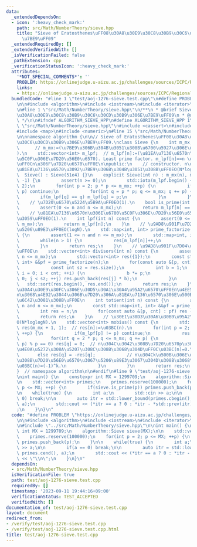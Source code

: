 ```yaml
---
data:
  _extendedDependsOn:
  - icon: ':heavy_check_mark:'
    path: src/Math/NumberTheory/sieve.hpp
    title: "Sieve of Eratosthenes\uFF08\u30A8\u30E9\u30C8\u30B9\u30C6\u30CD\u30B9\u306E\
      \u7BE9\uFF09"
  _extendedRequiredBy: []
  _extendedVerifiedWith: []
  _isVerificationFailed: false
  _pathExtension: cpp
  _verificationStatusIcon: ':heavy_check_mark:'
  attributes:
    '*NOT_SPECIAL_COMMENTS*': ''
    PROBLEM: https://onlinejudge.u-aizu.ac.jp/challenges/sources/ICPC/Regional/1276
    links:
    - https://onlinejudge.u-aizu.ac.jp/challenges/sources/ICPC/Regional/1276
  bundledCode: "#line 1 \"test/aoj-1276-sieve.test.cpp\"\n#define PROBLEM \"https://onlinejudge.u-aizu.ac.jp/challenges/sources/ICPC/Regional/1276\"\
    \n\n#include <algorithm>\n#include <iostream>\n#include <iterator>\n#include <vector>\n\
    \n#line 1 \"src/Math/NumberTheory/sieve.hpp\"\n/**\n * @brief Sieve of Eratosthenes\uFF08\
    \u30A8\u30E9\u30C8\u30B9\u30C6\u30CD\u30B9\u306E\u7BE9\uFF09\n * @docs docs/Math/NumberTheory/sieve.md\n\
    \ */\n\n#ifndef ALGORITHM_SIEVE_HPP\n#define ALGORITHM_SIEVE_HPP 1\n\n#line 10\
    \ \"src/Math/NumberTheory/sieve.hpp\"\n#include <cassert>\n#include <cmath>\n\
    #include <map>\n#include <numeric>\n#line 15 \"src/Math/NumberTheory/sieve.hpp\"\
    \n\nnamespace algorithm {\n\n// Sieve of Eratosthenes\uFF08\u30A8\u30E9\u30C8\u30B9\
    \u30C6\u30CD\u30B9\u306E\u7BE9\uFF09.\nclass Sieve {\n    int m_mx;          \
    \      // m_mx:=(\u7BE9\u306B\u304B\u3051\u308B\u6700\u5927\u306E\u81EA\u7136\u6570\
    ).\n    std::vector<int> m_lpf;  // m_lpf[n]:=(\u81EA\u7136\u6570n\u306E\u6700\
    \u5C0F\u306E\u7D20\u56E0\u6570). Least prime factor. m_lpf[n]==n \u306E\u3068\u304D\
    \uFF0Cn\u306F\u7D20\u6570\uFF0E\n\npublic:\n    // constructor. n\u4EE5\u4E0B\u306E\
    \u81EA\u7136\u6570\u3092\u7BE9\u306B\u304B\u3051\u308B\uFF0EO(N*loglogN).\n  \
    \  Sieve() : Sieve(51e4) {}\n    explicit Sieve(int n) : m_mx(n), m_lpf(n + 1,\
    \ -1) {\n        assert(n >= 0);\n        std::iota(m_lpf.begin() + 2, m_lpf.end(),\
    \ 2);\n        for(int p = 2; p * p <= m_mx; ++p) {\n            if(m_lpf[p] !=\
    \ p) continue;\n            for(int q = p * p; q <= m_mx; q += p) {\n        \
    \        if(m_lpf[q] == q) m_lpf[q] = p;\n            }\n        }\n    }\n\n\
    \    // \u7D20\u6570\u5224\u5B9A\uFF0EO(1).\n    bool is_prime(int n) const {\n\
    \        assert(0 <= n and n <= m_mx);\n        return m_lpf[n] == n;\n    }\n\
    \    // \u81EA\u7136\u6570n\u306E\u6700\u5C0F\u306E\u7D20\u56E0\u6570\u3092\u8FD4\
    \u3059\uFF0EO(1).\n    int lpf(int n) const {\n        assert(0 <= n and n <=\
    \ m_mx);\n        return m_lpf[n];\n    }\n    // \u9AD8\u901F\u7D20\u56E0\u6570\
    \u5206\u89E3\uFF0EO(logN).\n    std::map<int, int> prime_factorize(int n) const\
    \ {\n        assert(1 <= n and n <= m_mx);\n        std::map<int, int> res;\n\
    \        while(n > 1) {\n            res[m_lpf[n]]++;\n            n /= m_lpf[n];\n\
    \        }\n        return res;\n    }\n    // \u9AD8\u901F\u7D04\u6570\u5217\u6319\
    \uFF0E\n    std::vector<int> divisors(int n) const {\n        assert(1 <= n and\
    \ n <= m_mx);\n        std::vector<int> res({1});\n        const std::map<int,\
    \ int> &&pf = prime_factorize(n);\n        for(const auto &[p, cnt] : pf) {\n\
    \            const int sz = res.size();\n            int b = 1;\n            for(int\
    \ i = 0; i < cnt; ++i) {\n                b *= p;\n                for(int j =\
    \ 0; j < sz; ++j) res.push_back(res[j] * b);\n            }\n        }\n     \
    \   std::sort(res.begin(), res.end());\n        return res;\n    }\n    // \u30AA\
    \u30A4\u30E9\u30FC\u306E\u30D5\u30A1\u30A4\u95A2\u6570\uFF0En\u4EE5\u4E0B\u3067\
    n\u3068\u4E92\u3044\u306B\u7D20\u306A\u81EA\u7136\u6570\u306E\u500B\u6570\u3092\
    \u6C42\u3081\u308B\uFF0E\n    int totient(int n) const {\n        assert(1 <=\
    \ n and n <= m_mx);\n        const std::map<int, int> &&pf = prime_factorize(n);\n\
    \        int res = n;\n        for(const auto &[p, cnt] : pf) res -= res / p;\n\
    \        return res;\n    }\n    // \u30E1\u30D3\u30A6\u30B9\u95A2\u6570\uFF0E\
    O(N*loglogN).\n    std::vector<int> mobius() const {\n        std::vector<int>\
    \ res(m_mx + 1, 1);  // res[n]:=\u03BC(n).\n        for(int p = 2; p <= m_mx;\
    \ ++p) {\n            if(m_lpf[p] != p) continue;\n            res[p] = -1;\n\
    \            for(int q = 2 * p; q <= m_mx; q += p) {\n                if((q /\
    \ p) % p == 0) res[q] = 0;  // n\u304C\u3042\u308B\u7D20\u6570p\u30672\u56DE\u4EE5\
    \u4E0A\u5272\u308A\u5207\u308C\u308B\u3068\u304D\uFF0C\u03BC(n)=0.\n         \
    \       else res[q] = -res[q];            // n\u304Ck\u500B\u306E\u76F8\u7570\u306A\
    \u308B\u7D20\u56E0\u6570\u3067\u5206\u89E3\u3067\u304D\u308B\u3068\u304D\uFF0C\
    \u03BC(n)=(-1)^k.\n            }\n        }\n        return res;\n    }\n};\n\n\
    }  // namespace algorithm\n\n#endif\n#line 9 \"test/aoj-1276-sieve.test.cpp\"\n\
    \nint main() {\n    constexpr int MX = 1299709;\n    algorithm::Sieve sieve(MX);\n\
    \n    std::vector<int> primes;\n    primes.reserve(100000);\n    for(int p = 2;\
    \ p <= MX; ++p) {\n        if(sieve.is_prime(p)) primes.push_back(p);\n    }\n\
    \n    while(true) {\n        int a;\n        std::cin >> a;\n\n        if(a ==\
    \ 0) break;\n\n        auto itr = std::lower_bound(primes.cbegin(), primes.cend(),\
    \ a);\n        std::cout << (*itr == a ? 0 : *itr - *std::prev(itr)) << \"\\n\"\
    ;\n    }\n}\n"
  code: "#define PROBLEM \"https://onlinejudge.u-aizu.ac.jp/challenges/sources/ICPC/Regional/1276\"\
    \n\n#include <algorithm>\n#include <iostream>\n#include <iterator>\n#include <vector>\n\
    \n#include \"../src/Math/NumberTheory/sieve.hpp\"\n\nint main() {\n    constexpr\
    \ int MX = 1299709;\n    algorithm::Sieve sieve(MX);\n\n    std::vector<int> primes;\n\
    \    primes.reserve(100000);\n    for(int p = 2; p <= MX; ++p) {\n        if(sieve.is_prime(p))\
    \ primes.push_back(p);\n    }\n\n    while(true) {\n        int a;\n        std::cin\
    \ >> a;\n\n        if(a == 0) break;\n\n        auto itr = std::lower_bound(primes.cbegin(),\
    \ primes.cend(), a);\n        std::cout << (*itr == a ? 0 : *itr - *std::prev(itr))\
    \ << \"\\n\";\n    }\n}\n"
  dependsOn:
  - src/Math/NumberTheory/sieve.hpp
  isVerificationFile: true
  path: test/aoj-1276-sieve.test.cpp
  requiredBy: []
  timestamp: '2023-09-11 19:44:16+09:00'
  verificationStatus: TEST_ACCEPTED
  verifiedWith: []
documentation_of: test/aoj-1276-sieve.test.cpp
layout: document
redirect_from:
- /verify/test/aoj-1276-sieve.test.cpp
- /verify/test/aoj-1276-sieve.test.cpp.html
title: test/aoj-1276-sieve.test.cpp
---
```

